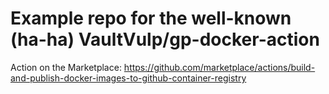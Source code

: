 # Example repo for the well-known (ha-ha) VaultVulp/gp-docker-action

Action on the Marketplace: https://github.com/marketplace/actions/build-and-publish-docker-images-to-github-container-registry
